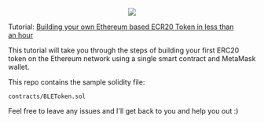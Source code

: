 <p align="center">
  <img src="https://user-images.githubusercontent.com/38366526/53689298-fc3d5000-3d52-11e9-8f6f-4b46263ad57b.png">
</p>

Tutorial: [Building your own Ethereum based ECR20 Token in less than an hour](https://medium.com/@vahiwe/building-your-own-ethereum-based-ecr20-token-in-less-than-an-hour-d4d4c7a14b1e)

This tutorial will take you through the steps of building your first ERC20 token on the Ethereum network using a single smart contract and MetaMask wallet.

This repo contains the sample solidity file: 
```
contracts/BLEToken.sol
```

Feel free to leave any issues and I'll get back to you and help you out :)
